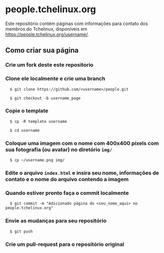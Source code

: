 people.tchelinux.org
====================

Este repositório contém páginas com informações para contato dos membros do Tchelinux, disponíveis em https://people.tchelinux.org/username/.

## Como criar sua página

### Crie um fork deste este repositorio

### Clone ele localmente e crie uma branch

```
  $ git clone https://github.com/<username>/people.git

  $ git checkout -b username_page
``` 

### Copie o template

``` 
  $ cp -R template username

  $ cd username
``` 

### Coloque uma imagem com o nome com 400x400 pixels com sua fotografia (ou avatar) no diretório `img/`

``` 
  $ cp ~/username.png img/
``` 
  
### Edite o arquivo `index.html` e insira seu nome, informações de contato e o nome do arquivo contendo a imagem

### Quando estiver pronto faça o commit localmente

``` 
  $ git commit -m "Adicionado página do <seu_nome_aqui> no people.tchelinux.org"
``` 

### Envie as mudanças para seu repositório

``` 
  $ git push
``` 

### Crie um pull-request para o repositório original
